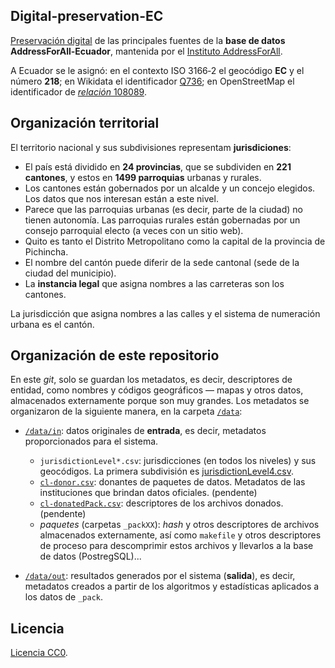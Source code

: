 ## Digital-preservation-EC
[Preservación digital](https://en.wikipedia.org/wiki/Digital_preservation) de las principales fuentes de la **base de datos AddressForAll-Ecuador**, mantenida por el [Instituto AddressForAll](http://addressforall.org/).

A Ecuador se le asignó: en el contexto ISO&nbsp;3166&#8209;2 el geocódigo **EC** y el número **218**; en Wikidata el identificador [Q736](http://wikidata.org/entity/Q736); en OpenStreetMap el identificador de [*relación* 108089](http://osm.org/relation/108089).


## Organización territorial
El territorio nacional y sus subdivisiones representam **jurisdiciones**:

- El país está dividido en **24 provincias**, que se subdividen en **221 cantones**, y estos en **1499 parroquias** urbanas y rurales.
- Los cantones están gobernados por un alcalde y un concejo elegidos. Los datos que nos interesan están a este nivel.
- Parece que las parroquias urbanas (es decir, parte de la ciudad) no tienen autonomía. Las parroquias rurales están gobernadas por un consejo parroquial electo (a veces con un sitio web).
- Quito es tanto el Distrito Metropolitano como la capital de la provincia de Pichincha.
- El nombre del cantón puede diferir de la sede cantonal (sede de la ciudad del municipio).
- La **instancia legal** que asigna nombres a las carreteras son los cantones.

La jurisdicción que asigna nombres a las calles y el sistema de numeración urbana es el cantón.

## Organización de este repositorio

En este *git*, solo se guardan los metadatos, es decir, descriptores de entidad, como nombres y códigos geográficos &mdash; mapas y otros datos, almacenados externamente porque son muy grandes. Los metadatos se organizaron de la siguiente manera, en la carpeta [`/data`](./data):

* [`/data/in`](./data/in): datos originales de **entrada**, es decir, metadatos proporcionados para el sistema.
   * `jurisdictionLevel*.csv`:  jurisdicciones (en todos los niveles) y sus geocódigos. La primera subdivisión es [jurisdictionLevel4.csv](./data/in/jurisdictionLevel4.csv).
   * [`cl-donor.csv`](./data/in/cl-donor.csv): donantes de paquetes de datos. Metadatos de las instituciones que brindan datos oficiales. (pendente)
   * [`cl-donatedPack.csv`](./data/in/cl-donatedPack.csv): descriptores de los archivos donados. (pendente)
   * *paquetes* (carpetas `_packXX`): *hash*  y otros descriptores de archivos almacenados externamente, así como `makefile` y otros descriptores de proceso para descomprimir estos archivos y llevarlos a la base de datos (PostregSQL)... 

* [`/data/out`](./data/out): resultados generados por el sistema (**salida**), es decir, metadatos creados a partir de los algoritmos y estadísticas aplicados a los datos de `_pack`.

## Licencia
[Licencia CC0](https://creativecommons.org/publicdomain/zero/1.0/deed.es).
